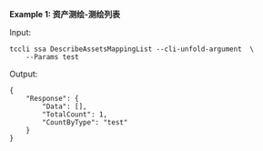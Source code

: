 **Example 1: 资产测绘-测绘列表**



Input: 

```
tccli ssa DescribeAssetsMappingList --cli-unfold-argument  \
    --Params test
```

Output: 
```
{
    "Response": {
        "Data": [],
        "TotalCount": 1,
        "CountByType": "test"
    }
}
```

